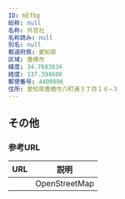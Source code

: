 ```yaml
---
ID: 6Efbg
総称: null
名称: 外宮社
名称読み: null
別名: null
都道府県: 愛知県
区域: 豊橋市
緯度: 34.7683034
経度: 137.394608
郵便番号: 4400806
住所: 愛知県豊橋市八町通３丁目１６−３
---
```


## その他

### 参考URL

| URL | 説明          |
| --- | ------------- |
|     | OpenStreetMap |
